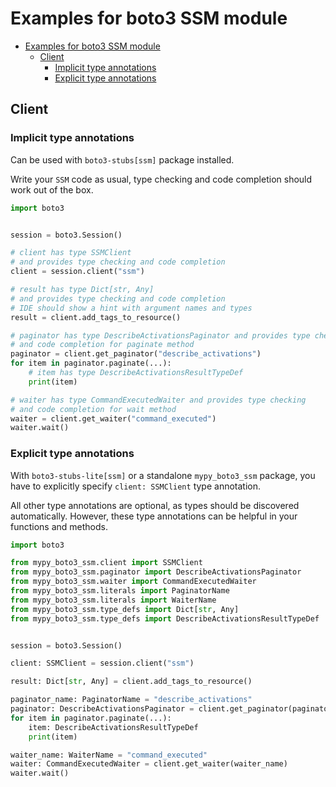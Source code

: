 <a id="examples-for-boto3-ssm-module"></a>

# Examples for boto3 SSM module

- [Examples for boto3 SSM module](#examples-for-boto3-ssm-module)
  - [Client](#client)
    - [Implicit type annotations](#implicit-type-annotations)
    - [Explicit type annotations](#explicit-type-annotations)

<a id="client"></a>

## Client

<a id="implicit-type-annotations"></a>

### Implicit type annotations

Can be used with `boto3-stubs[ssm]` package installed.

Write your `SSM` code as usual, type checking and code completion should work
out of the box.

```python
import boto3


session = boto3.Session()

# client has type SSMClient
# and provides type checking and code completion
client = session.client("ssm")

# result has type Dict[str, Any]
# and provides type checking and code completion
# IDE should show a hint with argument names and types
result = client.add_tags_to_resource()

# paginator has type DescribeActivationsPaginator and provides type checking
# and code completion for paginate method
paginator = client.get_paginator("describe_activations")
for item in paginator.paginate(...):
    # item has type DescribeActivationsResultTypeDef
    print(item)

# waiter has type CommandExecutedWaiter and provides type checking
# and code completion for wait method
waiter = client.get_waiter("command_executed")
waiter.wait()
```

<a id="explicit-type-annotations"></a>

### Explicit type annotations

With `boto3-stubs-lite[ssm]` or a standalone `mypy_boto3_ssm` package, you have
to explicitly specify `client: SSMClient` type annotation.

All other type annotations are optional, as types should be discovered
automatically. However, these type annotations can be helpful in your functions
and methods.

```python
import boto3

from mypy_boto3_ssm.client import SSMClient
from mypy_boto3_ssm.paginator import DescribeActivationsPaginator
from mypy_boto3_ssm.waiter import CommandExecutedWaiter
from mypy_boto3_ssm.literals import PaginatorName
from mypy_boto3_ssm.literals import WaiterName
from mypy_boto3_ssm.type_defs import Dict[str, Any]
from mypy_boto3_ssm.type_defs import DescribeActivationsResultTypeDef


session = boto3.Session()

client: SSMClient = session.client("ssm")

result: Dict[str, Any] = client.add_tags_to_resource()

paginator_name: PaginatorName = "describe_activations"
paginator: DescribeActivationsPaginator = client.get_paginator(paginator_name)
for item in paginator.paginate(...):
    item: DescribeActivationsResultTypeDef
    print(item)

waiter_name: WaiterName = "command_executed"
waiter: CommandExecutedWaiter = client.get_waiter(waiter_name)
waiter.wait()
```
